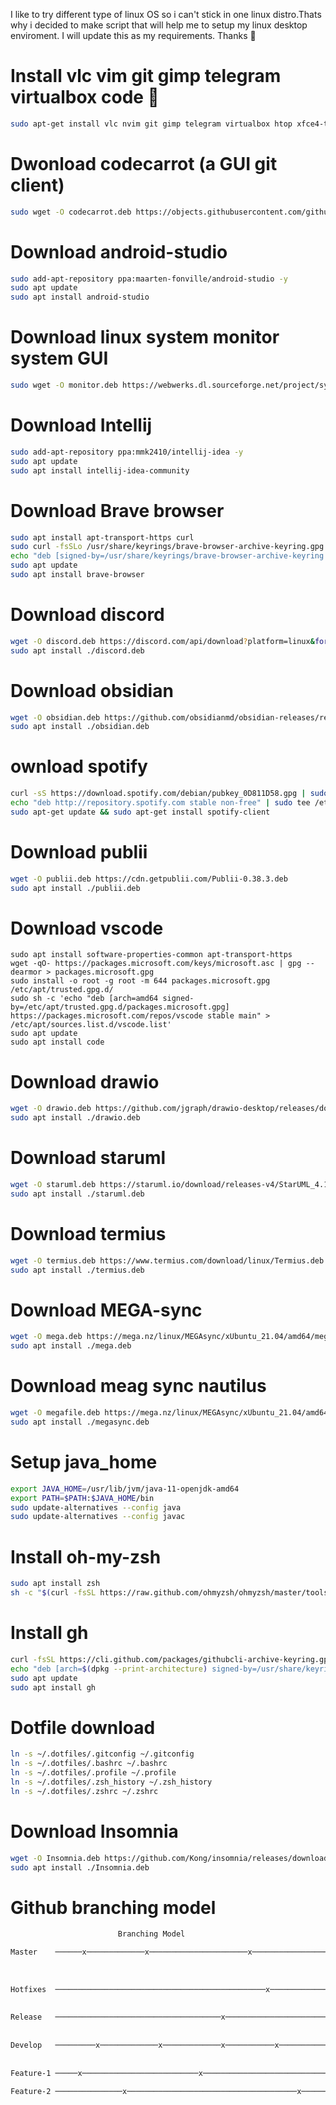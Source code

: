 I like to try different type of linux OS so i can't stick in one linux distro.Thats why i decided to make script that will help me to setup my linux desktop enviroment. I will update this as my requirements. Thanks 🙏

# Install vlc vim git gimp telegram virtualbox code 🤖
```bash
sudo apt-get install vlc nvim git gimp telegram virtualbox htop xfce4-terminal openjdk-11-jdk-headless neofetch curl wget tmux -y
```

# Dwonload codecarrot (a GUI git client)
```bash
sudo wget -O codecarrot.deb https://objects.githubusercontent.com/github-production-release-asset-2e65be/183869437/0d381b00-a1a4-11e9-8b77-099ae2a17f10?X-Amz-Algorithm=AWS4-HMAC-SHA256&X-Amz-Credential=AKIAIWNJYAX4CSVEH53A%2F20220121%2Fus-east-1%2Fs3%2Faws4_request&X-Amz-Date=20220121T082427Z&X-Amz-Expires=300&X-Amz-Signature=9d4170994e2c641947cadd4e5f44523a6b956654afacaa61ba53cc7348386ff0&X-Amz-SignedHeaders=host&actor_id=36324543&key_id=0&repo_id=183869437&response-content-disposition=attachment%3B%20filename%3Dthermal-linux-amd64-0.0.4.deb&response-content-type=application%2Foctet-stream
```

# Download android-studio
```bash
sudo add-apt-repository ppa:maarten-fonville/android-studio -y
sudo apt update
sudo apt install android-studio
```
# Download linux system monitor system GUI
```bash
sudo wget -O monitor.deb https://webwerks.dl.sourceforge.net/project/system-monitoring-center/v0.1.21-beta19/system-monitoring-center_0.1.21~beta19_amd64.deb
```

# Download Intellij
```bash
sudo add-apt-repository ppa:mmk2410/intellij-idea -y
sudo apt update
sudo apt install intellij-idea-community
```

# Download Brave browser
```bash
sudo apt install apt-transport-https curl
sudo curl -fsSLo /usr/share/keyrings/brave-browser-archive-keyring.gpg https://brave-browser-apt-release.s3.brave.com/brave-browser-archive-keyring.gpg
echo "deb [signed-by=/usr/share/keyrings/brave-browser-archive-keyring.gpg arch=amd64] https://brave-browser-apt-release.s3.brave.com/ stable main"|sudo tee /etc/apt/sources.list.d/brave-browser-release.list
sudo apt update
sudo apt install brave-browser
```

# Download discord
```bash
wget -O discord.deb https://discord.com/api/download?platform=linux&format=deb
sudo apt install ./discord.deb
```

# Download obsidian
```bash
wget -O obsidian.deb https://github.com/obsidianmd/obsidian-releases/releases/download/v0.12.15/obsidian_0.12.15_amd64.deb
sudo apt install ./obsidian.deb
```

# ownload spotify
```bash
curl -sS https://download.spotify.com/debian/pubkey_0D811D58.gpg | sudo apt-key add - 
echo "deb http://repository.spotify.com stable non-free" | sudo tee /etc/apt/sources.list.d/spotify.list
sudo apt-get update && sudo apt-get install spotify-client
```

# Download publii
```bash
wget -O publii.deb https://cdn.getpublii.com/Publii-0.38.3.deb
sudo apt install ./publii.deb
```

# Download vscode
```bas
sudo apt install software-properties-common apt-transport-https
wget -qO- https://packages.microsoft.com/keys/microsoft.asc | gpg --dearmor > packages.microsoft.gpg
sudo install -o root -g root -m 644 packages.microsoft.gpg /etc/apt/trusted.gpg.d/
sudo sh -c 'echo "deb [arch=amd64 signed-by=/etc/apt/trusted.gpg.d/packages.microsoft.gpg] https://packages.microsoft.com/repos/vscode stable main" > /etc/apt/sources.list.d/vscode.list'
sudo apt update
sudo apt install code
```

# Download drawio 
```bash
wget -O drawio.deb https://github.com/jgraph/drawio-desktop/releases/download/v15.4.0/drawio-amd64-15.4.0.deb
sudo apt install ./drawio.deb
```

# Download staruml
```bash
wget -O staruml.deb https://staruml.io/download/releases-v4/StarUML_4.1.6_amd64.deb
sudo apt install ./staruml.deb
```

# Download termius
```bash
wget -O termius.deb https://www.termius.com/download/linux/Termius.deb
sudo apt install ./termius.deb
```

# Download MEGA-sync
```bash
wget -O mega.deb https://mega.nz/linux/MEGAsync/xUbuntu_21.04/amd64/megasync-xUbuntu_21.04_amd64.deb
sudo apt install ./mega.deb
```

# Download meag sync nautilus
```bash
wget -O megafile.deb https://mega.nz/linux/MEGAsync/xUbuntu_21.04/amd64/nautilus-megasync-xUbuntu_21.04_amd64.deb
sudo apt install ./megasync.deb
```

# Setup java_home
```bash
export JAVA_HOME=/usr/lib/jvm/java-11-openjdk-amd64
export PATH=$PATH:$JAVA_HOME/bin
sudo update-alternatives --config java
sudo update-alternatives --config javac
```

# Install oh-my-zsh
```bash
sudo apt install zsh
sh -c "$(curl -fsSL https://raw.github.com/ohmyzsh/ohmyzsh/master/tools/install.sh)"
```
# Install gh
```bash
curl -fsSL https://cli.github.com/packages/githubcli-archive-keyring.gpg | sudo gpg --dearmor -o /usr/share/keyrings/githubcli-archive-keyring.gpg
echo "deb [arch=$(dpkg --print-architecture) signed-by=/usr/share/keyrings/githubcli-archive-keyring.gpg] https://cli.github.com/packages stable main" | sudo tee /etc/apt/sources.list.d/github-cli.list > /dev/null
sudo apt update
sudo apt install gh
```

# Dotfile download
```bash
ln -s ~/.dotfiles/.gitconfig ~/.gitconfig
ln -s ~/.dotfiles/.bashrc ~/.bashrc
ln -s ~/.dotfiles/.profile ~/.profile
ln -s ~/.dotfiles/.zsh_history ~/.zsh_history
ln -s ~/.dotfiles/.zshrc ~/.zshrc
```
# Download Insomnia
```bash
wget -O Insomnia.deb https://github.com/Kong/insomnia/releases/download/core%402021.6.0/Insomnia.Core-2021.6.0.deb
sudo apt install ./Insomnia.deb
```

# Github branching model
```bash
                        Branching Model

Master    ──────x─────────────x──────────────────────x───────────────────x─────  │
                                                                                 │
                                                                                 │
                                                                                 │
Hotfixes  ───────────────────────────────────────────────x─────────────────────  │
                                                                                 │
                                                                                 │
Release   ─────────────────────────────────────x───────────────────────────────  │
                                                                                 │
                                                                                 │
Develop   ─────────x─────────────x─────────────x───────────x──────────────x────  │
                                                                                 │
                                                                                 │
Feature-1 ─────x──────────────────────────x─────────────────────────────────x──  │
                                                                                 │
Feature-2 ───────────────x──────────────────────────────────────x──────────────  ▼
```
